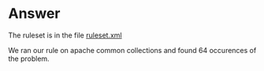 # Answer

The ruleset is in the file [ruleset.xml](./ruleset.xml)

We ran our rule on apache common collections and found 64 occurences of the problem.